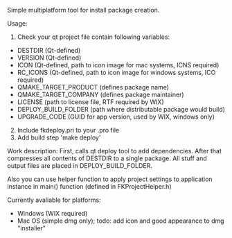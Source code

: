 Simple multiplatform tool for install package creation.

Usage:

1. Check your qt project file contain following variables:
  * DESTDIR (Qt-defined)
  * VERSION (Qt-defined)
  * ICON (Qt-defined, path to icon image for mac systems, ICNS required)
  * RC_ICONS (Qt-defined, path to icon image for windows systems, ICO required)
  * QMAKE_TARGET_PRODUCT (defines package name)
  * QMAKE_TARGET_COMPANY (defines package maintainer)
  * LICENSE (path to license file, RTF required by WIX)
  * DEPLOY_BUILD_FOLDER (path where distributable package would build)
  * UPGRADE_CODE (GUID for app version, used by WIX, windows only)
2. Include fkdeploy.pri to your .pro file
3. Add build step 'make deploy'

Work description:
First, calls qt deploy tool to add dependencies.
After that compresses all contents of DESTDIR to a single package.
All stuff and output files are placed in DEPLOY_BUILD_FOLDER.

Also you can use helper function to apply project settings to application instance in main() function (defined in FKProjectHelper.h)

Currently avaliable for platforms:
  - Windows (WIX required)
  - Mac OS (simple dmg only); todo: add icon and good appearance to dmg "installer" 
